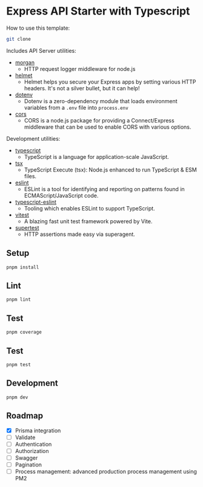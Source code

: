 # Express API Starter with Typescript

How to use this template:

```sh
git clone
```

Includes API Server utilities:

- [morgan](https://www.npmjs.com/package/morgan)
  - HTTP request logger middleware for node.js
- [helmet](https://www.npmjs.com/package/helmet)
  - Helmet helps you secure your Express apps by setting various HTTP headers. It's not a silver bullet, but it can help!
- [dotenv](https://www.npmjs.com/package/dotenv)
  - Dotenv is a zero-dependency module that loads environment variables from a `.env` file into `process.env`
- [cors](https://www.npmjs.com/package/cors)
  - CORS is a node.js package for providing a Connect/Express middleware that can be used to enable CORS with various options.

Development utilities:

- [typescript](https://www.npmjs.com/package/typescript)
  - TypeScript is a language for application-scale JavaScript.
- [tsx](https://www.npmjs.com/package/tsx)
  - TypeScript Execute (tsx): Node.js enhanced to run TypeScript & ESM files.
- [eslint](https://www.npmjs.com/package/eslint)
  - ESLint is a tool for identifying and reporting on patterns found in ECMAScript/JavaScript code.
- [typescript-eslint](https://typescript-eslint.io/)
  - Tooling which enables ESLint to support TypeScript.
- [vitest](https://www.npmjs.com/package/vitest)
  - A blazing fast unit test framework powered by Vite.
- [supertest](https://www.npmjs.com/package/supertest)
  - HTTP assertions made easy via superagent.

## Setup

```
pnpm install
```

## Lint

```
pnpm lint
```

## Test

```
pnpm coverage
```

## Test

```
pnpm test
```

## Development

```
pnpm dev
```

<!-- ROADMAP -->

## Roadmap

- [x] Prisma integration
- [ ] Validate
- [ ] Authentication
- [ ] Authorization
- [ ] Swagger
- [ ] Pagination
- [ ] Process management: advanced production process management using PM2
